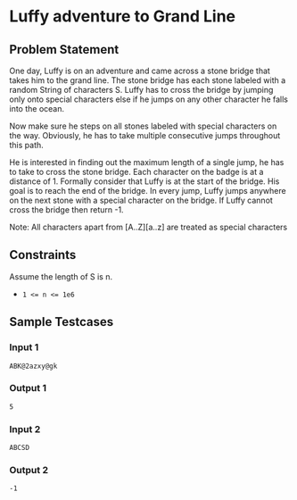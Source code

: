 # Luffy adventure to Grand Line

## Problem Statement

One day, Luffy is on an adventure and came across a stone bridge that takes him to the grand line. The stone bridge has each stone labeled with a random String of characters S. Luffy has to cross the bridge by jumping only onto special characters else if he jumps on any other character he falls into the ocean.

Now make sure he steps on all stones labeled with special characters on the way. Obviously, he has to take multiple consecutive jumps throughout this path.

He is interested in finding out the maximum length of a single jump, he has to take to cross the stone bridge. Each character on the badge is at
a distance of 1. Formally consider that Luffy is at the start of the bridge. His goal is to reach the end of the bridge. In every jump, Luffy jumps anywhere on the next stone with a special character on the bridge. If Luffy cannot cross the bridge then return -1.

Note: All characters apart from [A..Z][a..z] are treated as special characters

## Constraints

Assume the length of S is n.

- `1 <= n <= 1e6`

## Sample Testcases

### Input 1

```
ABK@2azxy@gk
```

### Output 1

```
5
```

### Input 2

```
ABCSD
```

### Output 2

```
-1
```
